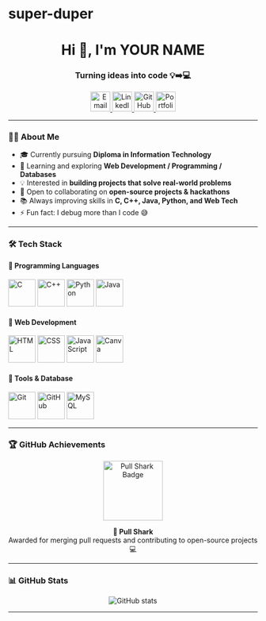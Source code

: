 # super-duper

<h1 align="center">Hi 👋, I'm YOUR NAME</h1>
<h3 align="center">Turning ideas into code 💡➡️💻</h3>


<p align="center">
  <a href="mailto:your_email@example.com">
    <img src="https://skillicons.dev/icons?i=gmail" width="40" alt="Email"/>
  </a>
  <a href="https://linkedin.com/in/your-linkedin">
    <img src="https://skillicons.dev/icons?i=linkedin" width="40" alt="LinkedIn"/>
  </a>
  <a href="https://github.com/your-github">
    <img src="https://skillicons.dev/icons?i=github" width="40" alt="GitHub"/>
  </a>
  <a href="https://your-portfolio.com">
    <img src="https://skillicons.dev/icons?i=vercel" width="40" alt="Portfolio"/>
  </a>
</p>

---

### 👨‍💻 About Me  

- 🎓 Currently pursuing **Diploma in Information Technology**  
- 🌱 Learning and exploring **Web Development / Programming / Databases**  
- 💡 Interested in **building projects that solve real-world problems**  
- 🤝 Open to collaborating on **open-source projects & hackathons**  
- 📚 Always improving skills in **C, C++, Java, Python, and Web Tech**  
- ⚡ Fun fact: I debug more than I code 😅


---

### 🛠️ Tech Stack  

#### 🔹 Programming Languages  
<p align="left">
  <img src="https://skillicons.dev/icons?i=c" height="55" alt="C"/>  
  <img src="https://skillicons.dev/icons?i=cpp" height="55" alt="C++"/>  
  <img src="https://skillicons.dev/icons?i=python" height="55" alt="Python"/>  
  <img src="https://skillicons.dev/icons?i=java" height="55" alt="Java"/>  
</p>

#### 🔹 Web Development  
<p align="left">
  <img src="https://skillicons.dev/icons?i=html" height="55" alt="HTML"/>  
  <img src="https://skillicons.dev/icons?i=css" height="55" alt="CSS"/>  
  <img src="https://skillicons.dev/icons?i=javascript" height="55" alt="JavaScript"/>  
  <img src="https://skillicons.dev/icons?i=canva" height="55" alt="Canva"/>  
</p>

#### 🔹 Tools & Database  
<p align="left">
  <img src="https://skillicons.dev/icons?i=git" height="55" alt="Git"/>  
  <img src="https://skillicons.dev/icons?i=github" height="55" alt="GitHub"/>  
  <img src="https://skillicons.dev/icons?i=mysql" height="55" alt="MySQL"/>  
</p>


---


### 🏆 GitHub Achievements  

<p align="center">
  <img src="https://github.githubassets.com/images/modules/profile/achievements/pull-shark-default.png" width="120" alt="Pull Shark Badge"/>
</p>

<p align="center">
  <b>🐙 Pull Shark</b> <br/>
  Awarded for merging pull requests and contributing to open-source projects 💻
</p>


---

### 📊 GitHub Stats  

<p align="center">
  <img src="https://github-readme-stats.vercel.app/api?username=yogendra-08&show_icons=true&theme=radical" alt="GitHub stats"/>
</p>

---









